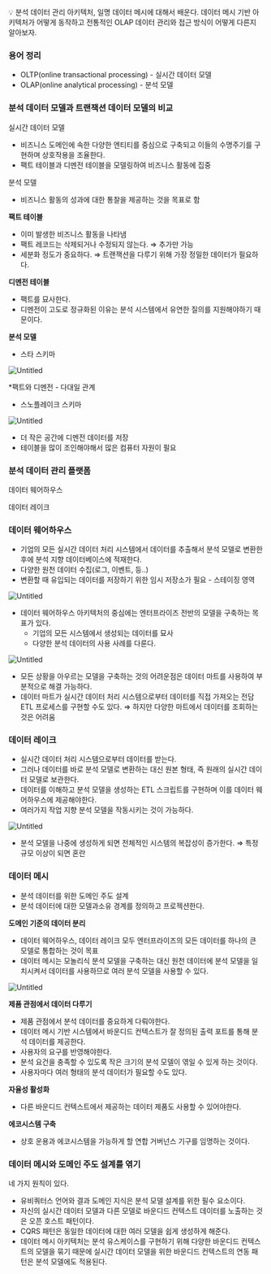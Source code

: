 <aside>
💡 분석 데이터 관리 아키텍처, 일명 데이터 메시에 대해서 배운다. 
데이터 메시 기반 아키텍처가 어떻게 동작하고 전통적인 OLAP 데이터 관리와 접근 방식이 어떻게 다른지 알아보자.

</aside>

### 용어 정리

- OLTP(online transactional processing) - 실시간 데이터 모델
- OLAP(online analytical processing) - 분석 모델

### 분석 데이터 모델과 트랜잭션 데이터 모델의 비교

실시간 데이터 모델

- 비즈니스 도메인에 속한 다양한 엔티티를 중심으로 구축되고 이들의 수명주기를 구현하며 상호작용을 조율한다.
- 팩트 테이블과 디멘전 테이블을 모델링하여 비즈니스 활동에 집중

분석 모델

- 비즈니스 활동의 성과에 대한 통찰을 제공하는 것을 목표로 함

**팩트 테이블**

- 이미 발생한 비즈니스 활동을 나타냄
- 팩트 레코드는 삭제되거나 수정되지 않는다. ⇒ 추가만 가능
- 세분화 정도가 중요하다. ⇒ 트랜잭션을 다루기 위해 가장 정밀한 데이터가 필요하다.

**디멘전 테이블**

- 팩트를 묘사한다.
- 디멘전이 고도로 정규화된 이유는 분석 시스템에서 유연한 질의를 지원해야하기 때문이다.

**분석 모델**

- 스타 스키마

![Untitled](img_6.png)

*팩트와 디멘전 - 다대일 관계

- 스노플레이크 스키마

![Untitled](img_7.png)

- 더 작은 공간에 디멘전 데이터를 저장
- 테이블을 많이 조인해야해서 많은 컴퓨터 자원이 필요

### 분석 데이터 관리 플랫폼

데이터 웨어하우스

데이터 레이크

### 데이터 웨어하우스

- 기업의 모든 실시간 데이터 처리 시스템에서 데이터를 추출해서 분석 모델로 변환한 후에 분석 지향 데이터베이스에 적재한다.
- 다양한 원천 데이터 수집(로그, 이벤트, 등..)
- 변환할 때 유입되는 데이터를 저장하기 위한 임시 저장소가 필요 - 스테이징 영역

![Untitled](img_8.png)

- 데이터 웨어하우스 아키텍처의 중심에는 엔터프라이즈 전반의 모델을 구축하는 목표가 있다.
    - 기업의 모든 시스템에서 생성되는 데이터를 묘사
    - 다양한 분석 데이터의 사용 사례를 다룬다.

![Untitled](img_9.png)

- 모든 상황을 아우르는 모델을 구축하는 것의 어려운점은 데이터 마트를 사용하여 부분적으로 해결 가능하다.
- 데이터 마트가 실시간 데이터 처리 시스템으로부터 데이터를 직접 가져오는 전담 ETL 프로세스를 구현할 수도 있다. ⇒ 하지만 다양한 마트에서 데이터를 조회하는 것은 어려움

### 데이터 레이크

- 실시간 데이터 처리 시스템으로부터 데이터를 받는다.
- 그러나 데이터를 바로 분석 모델로 변환하는 대신 원본 형태, 즉 원래의 실시간 데이터 모델로 보관한다.
- 데이터를 이해하고 분석 모델을 생성하는 ETL 스크립트를 구현하며 이를 데이터 웨어하우스에 제공해야한다.
- 여러가지 작업 지향 분석 모델을 작동시키는 것이 가능하다.

![Untitled](img_10.png)

- 분석 모델을 나중에 생성하게 되면 전체적인 시스템의 복잡성이 증가한다. ⇒ 특정 규모 이상이 되면 혼란

### 데이터 메시

- 분석 데이터를 위한 도메인 주도 설계
- 분석 데이터에 대한 모델과소유 경계를 정의하고 프로젝션한다.

**도메인 기준의 데이터 분리**

- 데이터 웨어하우스, 데이터 레이크 모두 엔터프라이즈의 모든 데이터를 하나의 큰 모델로 통합하는 것이 목표
- 데이터 메시는 모놀리식 분석 모델을 구축하는 대신 원천 데이터에 분석 모델을 일치시켜서 데이터를 사용하므로 여러 분석 모델을 사용할 수 있다.

![Untitled](img_11.png)

**제품 관점에서 데이터 다루기**

- 제품 관점에서 분석 데이터를 중요하게 다뤄야한다.
- 데이터 메시 기반 시스템에서 바운디드 컨텍스트가 잘 정의된 출력 포트를 통해 분석 데이터를 제공한다.
- 사용자의 요구를 반영해야한다.
- 분석 요건을 충족할 수 있도록 작은 크기의 분석 모델이 엮일 수 있게 하는 것이다.
- 사용자마다 여러 형태의 분석 데이터가 필요할 수도 있다.

**자율성 활성화**

- 다른 바운디드 컨텍스트에서 제공하는 데이터 제품도 사용할 수 있어야한다.

**에코시스템 구축**

- 상호 운용과 에코시스템을 가능하게 할 연합 거버넌스 기구를 임명하는 것이다.

### 데이터 메시와 도메인 주도 설계를 엮기

네 가지 원칙이 있다.

- 유비쿼터스 언어와 결과 도메인 지식은 분석 모델 설계를 위한 필수 요소이다.
- 자신의 실시간 데이터 모델과 다른 모델로 바운디드 컨텍스트 데이터를 노출하는 것은 오픈 호스트 패턴이다.
- CQRS 패턴은 동일한 데이터에 대한 여러 모델을 쉽게 생성하게 해준다.
- 데이터 메시 아키텍처는 분석 유스케이스를 구현하기 위해 다양한 바운디드 컨텍스트의 모델을 묶기 때문에 실시간 데이터 모델을 위한 바운디드 컨텍스트의 연동 패턴은 분석 모델에도 적용된다.